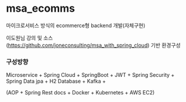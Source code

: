# msa_ecomms
마이크로서비스 방식의 ecommerce형 backend 개발(자체구현)

이도원님 강의 및 소스(https://github.com/joneconsulting/msa_with_spring_cloud) 기반 환경구성

### 구성방향

Microservice + Spring Cloud + SpringBoot + JWT + Spring Security + Spring Data jpa + H2 Database + Kafka +

(AOP + Spring Rest docs + Docker + Kubernetes + AWS EC2)

